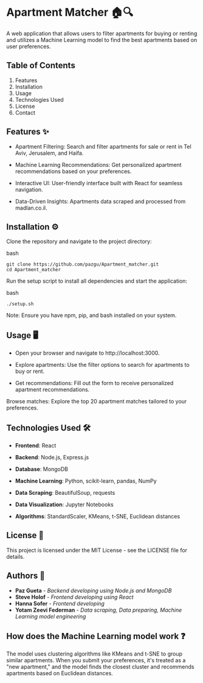 # Apartment Matcher 🏠🔍

A web application that allows users to filter apartments for buying or renting and utilizes a Machine Learning model to find the best apartments based on user preferences.


## Table of Contents
1. Features
2. Installation
3. Usage
4. Technologies Used
5. License
6. Contact

## Features ✨
* Apartment Filtering: Search and filter apartments for sale or rent in Tel Aviv, Jerusalem, and Haifa.

* Machine Learning Recommendations: Get personalized apartment recommendations based on your preferences.

* Interactive UI: User-friendly interface built with React for seamless navigation.

* Data-Driven Insights: Apartments data scraped and processed from madlan.co.il.

## Installation ⚙️
Clone the repository and navigate to the project directory:

bash
```
git clone https://github.com/pazgu/Apartment_matcher.git
cd Apartment_matcher
```

Run the setup script to install all dependencies and start the application:

bash
```
./setup.sh
```

Note: Ensure you have npm, pip, and bash installed on your system.

## Usage 🖥️
* Open your browser and navigate to http://localhost:3000.

* Explore apartments: Use the filter options to search for apartments to buy or rent.

* Get recommendations: Fill out the form to receive personalized apartment recommendations.


Browse matches: Explore the top 20 apartment matches tailored to your preferences.

## Technologies Used 🛠️
* **Frontend**: React

* **Backend**: Node.js, Express.js

* **Database**: MongoDB

* **Machine Learning**: Python, scikit-learn, pandas, NumPy

* **Data Scraping**: BeautifulSoup, requests

* **Data Visualization**: Jupyter Notebooks

* **Algorithms**: StandardScaler, KMeans, t-SNE, Euclidean distances

## License 📄
This project is licensed under the MIT License - see the LICENSE file for details.

## Authors 📝
* **Paz Gueta** - *Backend developing using Node.js and MongoDB*
* **Steve Holof** - *Frontend developing using React*
* **Hanna Sofer** - *Frontend developing*
* **Yotam Zeevi Federman** - *Data scraping, Data preparing, Machine Learning model engineering*

## How does the Machine Learning model work ❓
The model uses clustering algorithms like KMeans and t-SNE to group similar apartments. When you submit your preferences, it's treated as a "new apartment," and the model finds the closest cluster and recommends apartments based on Euclidean distances.
